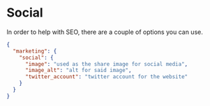 # Social

In order to help with SEO, there are a couple of options you can use.

```json
{
  "marketing": {
    "social": {
      "image": "used as the share image for social media",
      "image_alt": "alt for said image",
      "twitter_account": "twitter account for the website"
    }
  }
}
```
